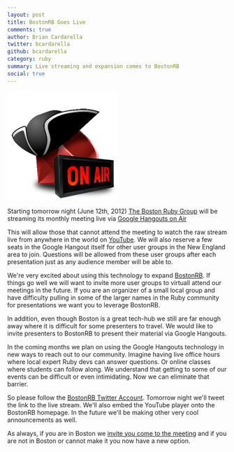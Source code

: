 ```yaml
---
layout: post
title: BostonRB Goes Live
comments: true
author: Brian Cardarella
twitter: bcardarella
github: bcardarella
category: ruby
summary: Live streaming and expansion comes to BostonRB
social: true
---
```


![BostonRB](/images/bostonrb.png)

Starting tomorrow night (June 12th, 2012) [The Boston Ruby Group](http://bostonrb.org)
will be streaming its monthly meeting live via [Google Hangouts on Air](http://googleblog.blogspot.com/2012/05/google-hangouts-on-air-broadcast-your.html)

This will allow those that cannot attend the meeting to watch the raw
stream live from anywhere in the world on [YouTube](http://youtube.com).
We will also reserve a few seats in the Google Hangout itself for other
user groups in the New England area to join. Questions will be allowed from
these user groups after each presentation just as any
audience member will be able to.

We're very excited about using this technology to expand
[BostonRB](http://bostonrb.org). If things go well we will want to
invite more user groups to virtuall attend our meetings in the future.
If you are an organizer of a small local group and have difficulty
pulling in some of the larger names in the Ruby community for
presentations we want you to leverage BostonRB.

In addition, even though Boston is a great tech-hub we still are far
enough away where it is difficult for some presenters to travel. We
would like to invite presenters to BostonRB to present their material
via Google Hangouts.

In the coming months we plan on using the Google Hangouts technology in
new ways to reach out to our community. Imagine having live office hours
where local expert Ruby devs can answer questions. Or online classes
where students can follow along. We understand that getting to some of our
events can be difficult or even intimidating. Now we can eliminate that
barrier.

So please follow the [BostonRB Twitter Account](http://twitter.com/BostonRB). Tomorrow night
we'll tweet the link to the live stream. We'll also embed the YouTube player
onto the BostonRB homepage. In the future we'll be making other very
cool announcements as well.

As always, if you are in Boston we [invite you come to the meeting](http://guestlistapp.com/events/107814)
and if you are not in Boston or cannot make it you now have a new
option.
